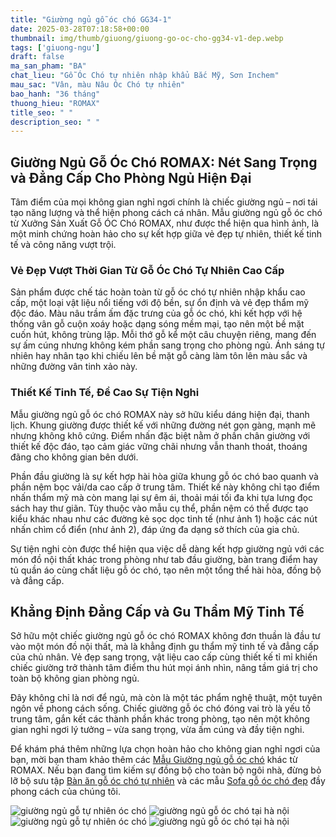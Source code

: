 ```yaml
---
title: "Giường ngủ gỗ óc chó GG34-1"
date: 2025-03-28T07:18:58+00:00
thumbnail: img/thumb/giuong/giuong-go-oc-cho-gg34-v1-dep.webp
tags: ['giuong-ngu']
draft: false
ma_san_pham: "BA"
chat_lieu: "Gỗ Óc Chó tự nhiên nhập khẩu Bắc Mỹ, Sơn Inchem"
mau_sac: "Vân, màu Nâu Óc Chó tự nhiên"
bao_hanh: "36 tháng"
thuong_hieu: "ROMAX"
title_seo: " "
description_seo: " "
---
```

## Giường Ngủ Gỗ Óc Chó ROMAX: Nét Sang Trọng và Đẳng Cấp Cho Phòng Ngủ Hiện Đại

Tâm điểm của mọi không gian nghỉ ngơi chính là chiếc giường ngủ – nơi tái tạo năng lượng và thể hiện phong cách cá nhân. Mẫu giường ngủ gỗ óc chó từ Xưởng Sản Xuất Gỗ ÓC Chó ROMAX, như được thể hiện qua hình ảnh, là một minh chứng hoàn hảo cho sự kết hợp giữa vẻ đẹp tự nhiên, thiết kế tinh tế và công năng vượt trội.

### Vẻ Đẹp Vượt Thời Gian Từ Gỗ Óc Chó Tự Nhiên Cao Cấp

Sản phẩm được chế tác hoàn toàn từ gỗ óc chó tự nhiên nhập khẩu cao cấp, một loại vật liệu nổi tiếng với độ bền, sự ổn định và vẻ đẹp thẩm mỹ độc đáo. Màu nâu trầm ấm đặc trưng của gỗ óc chó, khi kết hợp với hệ thống vân gỗ cuộn xoáy hoặc dạng sóng mềm mại, tạo nên một bề mặt cuốn hút, không trùng lặp. Mỗi thớ gỗ kể một câu chuyện riêng, mang đến sự ấm cúng nhưng không kém phần sang trọng cho phòng ngủ. Ánh sáng tự nhiên hay nhân tạo khi chiếu lên bề mặt gỗ càng làm tôn lên màu sắc và những đường vân tinh xảo này.

### Thiết Kế Tinh Tế, Đề Cao Sự Tiện Nghi

Mẫu giường ngủ gỗ óc chó ROMAX này sở hữu kiểu dáng hiện đại, thanh lịch. Khung giường được thiết kế với những đường nét gọn gàng, mạnh mẽ nhưng không khô cứng. Điểm nhấn đặc biệt nằm ở phần chân giường với thiết kế độc đáo, tạo cảm giác vững chãi nhưng vẫn thanh thoát, thoáng đãng cho không gian bên dưới.

Phần đầu giường là sự kết hợp hài hòa giữa khung gỗ óc chó bao quanh và phần nệm bọc vải/da cao cấp ở trung tâm. Thiết kế này không chỉ tạo điểm nhấn thẩm mỹ mà còn mang lại sự êm ái, thoải mái tối đa khi tựa lưng đọc sách hay thư giãn. Tùy thuộc vào mẫu cụ thể, phần nệm có thể được tạo kiểu khác nhau như các đường kẻ sọc dọc tinh tế (như ảnh 1) hoặc các nút nhấn chìm cổ điển (như ảnh 2), đáp ứng đa dạng sở thích của gia chủ.

Sự tiện nghi còn được thể hiện qua việc dễ dàng kết hợp giường ngủ với các món đồ nội thất khác trong phòng như tab đầu giường, bàn trang điểm hay tủ quần áo cùng chất liệu gỗ óc chó, tạo nên một tổng thể hài hòa, đồng bộ và đẳng cấp.

## Khẳng Định Đẳng Cấp và Gu Thẩm Mỹ Tinh Tế

Sở hữu một chiếc giường ngủ gỗ óc chó ROMAX không đơn thuần là đầu tư vào một món đồ nội thất, mà là khẳng định gu thẩm mỹ tinh tế và đẳng cấp của chủ nhân. Vẻ đẹp sang trọng, vật liệu cao cấp cùng thiết kế tỉ mỉ khiến chiếc giường trở thành tâm điểm thu hút mọi ánh nhìn, nâng tầm giá trị cho toàn bộ không gian phòng ngủ.

Đây không chỉ là nơi để ngủ, mà còn là một tác phẩm nghệ thuật, một tuyên ngôn về phong cách sống. Chiếc giường gỗ óc chó đóng vai trò là yếu tố trung tâm, gắn kết các thành phần khác trong phòng, tạo nên một không gian nghỉ ngơi lý tưởng – vừa sang trọng, vừa ấm cúng và đầy tiện nghi.

Để khám phá thêm những lựa chọn hoàn hảo cho không gian nghỉ ngơi của bạn, mời bạn tham khảo thêm các [Mẫu Giường ngủ gỗ óc chó](https://romax.vn/danh-muc/phong-ngu/giuong-go-oc-cho/) khác từ ROMAX. Nếu bạn đang tìm kiếm sự đồng bộ cho toàn bộ ngôi nhà, đừng bỏ lỡ bộ sưu tập [Bàn ăn gỗ óc chó tự nhiên](https://romax.vn/danh-muc/phong-bep/ban-an-go-oc-cho/) và các mẫu [Sofa gỗ óc chó đẹp](https://romax.vn/danh-muc/phong-khach/sofa-go-oc-cho/) đầy phong cách của chúng tôi.

![giường ngủ gỗ tự nhiên óc chó](/img/giuong/gg34v1/giuong-go-oc-cho-gg34-v1-45.webp)
![giường ngủ gỗ óc chó tại hà nội](/img/giuong/gg34v1/giuong-go-oc-cho-gg34-v1-46.webp)
![giường ngủ gỗ tự nhiên óc chó](/img/giuong/gg34v2/giuong-go-oc-cho-gg34-v2-44.webp)
![giường ngủ gỗ óc chó tại hà nội](/img/giuong/gg34v2/giuong-go-oc-cho-gg34-v2-47.webp)